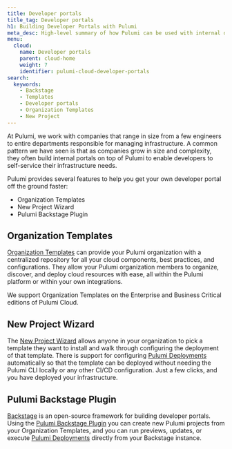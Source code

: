 ```yaml
---
title: Developer portals
title_tag: Developer portals
h1: Building Developer Portals with Pulumi
meta_desc: High-level summary of how Pulumi can be used with internal developer portals.
menu:
  cloud:
    name: Developer portals
    parent: cloud-home
    weight: 7
    identifier: pulumi-cloud-developer-portals
search:
  keywords:
    - Backstage
    - Templates
    - Developer portals
    - Organization Templates
    - New Project
---
```


At Pulumi, we work with companies that range in size from a few engineers to entire departments responsible for managing infrastructure.
A common pattern we have seen is that as companies grow in size and complexity, they often build internal portals on top of Pulumi to enable developers to self-service their infrastructure needs.

Pulumi provides several features to help you get your own developer portal off the ground faster:

* Organization Templates
* New Project Wizard
* Pulumi Backstage Plugin

## Organization Templates

[Organization Templates](/docs/pulumi-cloud/developer-portals/templates) can provide your Pulumi organization with a centralized repository for all your cloud components, best practices, and configurations. They allow your Pulumi organization members to organize, discover, and deploy cloud resources with ease, all within the Pulumi platform or within your own integrations.

We support Organization Templates on the Enterprise and Business Critical editions of Pulumi Cloud.

## New Project Wizard

The [New Project Wizard](/docs/pulumi-cloud/developer-portals/new-project-wizard) allows anyone in your organization to pick a template they want to install and walk through configuring the deployment of that template. There is support for configuring [Pulumi Deployments](/docs/pulumi-cloud/deployments/get-started/#new-project-wizard) automatically so that the template can be deployed without needing the Pulumi CLI locally or any other CI/CD configuration.  Just a few clicks, and you have deployed your infrastructure.

## Pulumi Backstage Plugin

[Backstage](https://backstage.io) is an open-source framework for building developer portals. Using the [Pulumi Backstage Plugin](/docs/pulumi-cloud/developer-portals/backstage) you can create new Pulumi projects from your Organization Templates, and you can run previews, updates, or execute [Pulumi Deployments](/docs/pulumi-cloud/deployments) directly from your Backstage instance.
